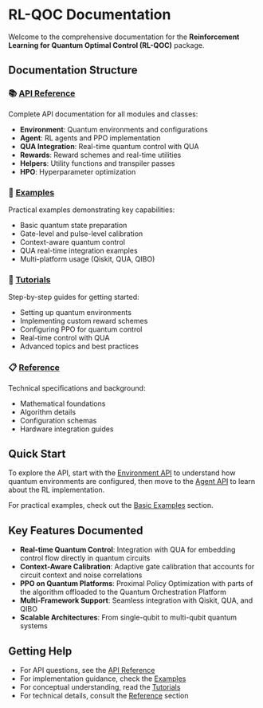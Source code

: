 # RL-QOC Documentation

Welcome to the comprehensive documentation for the **Reinforcement Learning for Quantum Optimal Control (RL-QOC)** package.

## Documentation Structure

### 📚 [API Reference](api/)
Complete API documentation for all modules and classes:
- **Environment**: Quantum environments and configurations
- **Agent**: RL agents and PPO implementation  
- **QUA Integration**: Real-time quantum control with QUA
- **Rewards**: Reward schemes and real-time utilities
- **Helpers**: Utility functions and transpiler passes
- **HPO**: Hyperparameter optimization

### 🎯 [Examples](examples/)
Practical examples demonstrating key capabilities:
- Basic quantum state preparation
- Gate-level and pulse-level calibration
- Context-aware quantum control
- QUA real-time integration examples
- Multi-platform usage (Qiskit, QUA, QIBO)

### 📖 [Tutorials](tutorials/)
Step-by-step guides for getting started:
- Setting up quantum environments
- Implementing custom reward schemes
- Configuring PPO for quantum control
- Real-time control with QUA
- Advanced topics and best practices

### 📋 [Reference](reference/)
Technical specifications and background:
- Mathematical foundations
- Algorithm details
- Configuration schemas
- Hardware integration guides

## Quick Start

To explore the API, start with the [Environment API](api/environment/) to understand how quantum environments are configured, then move to the [Agent API](api/agent/) to learn about the RL implementation.

For practical examples, check out the [Basic Examples](examples/basic/) section.

## Key Features Documented

- **Real-time Quantum Control**: Integration with QUA for embedding control flow directly in quantum circuits
- **Context-Aware Calibration**: Adaptive gate calibration that accounts for circuit context and noise correlations  
- **PPO on Quantum Platforms**: Proximal Policy Optimization with parts of the algorithm offloaded to the Quantum Orchestration Platform
- **Multi-Framework Support**: Seamless integration with Qiskit, QUA, and QIBO
- **Scalable Architectures**: From single-qubit to multi-qubit quantum systems

## Getting Help

- For API questions, see the [API Reference](api/)
- For implementation guidance, check the [Examples](examples/) 
- For conceptual understanding, read the [Tutorials](tutorials/)
- For technical details, consult the [Reference](reference/) section
